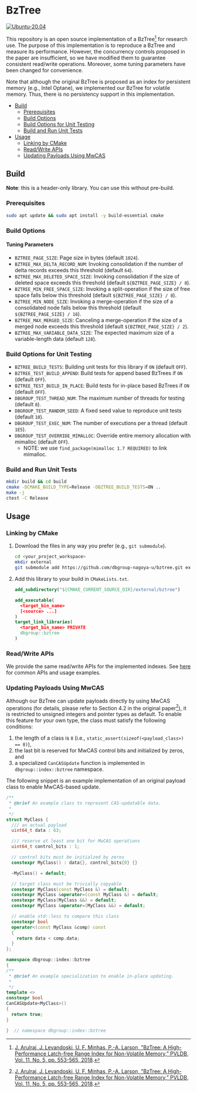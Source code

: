 # BzTree

[![Ubuntu-20.04](https://github.com/dbgroup-nagoya-u/bztree/actions/workflows/unit_tests.yaml/badge.svg)](https://github.com/dbgroup-nagoya-u/bztree/actions/workflows/unit_tests.yaml)

This repository is an open source implementation of a BzTree[^1] for research use. The purpose of this implementation is to reproduce a BzTree and measure its performance. However, the concurrency controls proposed in the paper are insufficient, so we have modified them to guarantee consistent read/write operations. Moreover, some tuning parameters have been changed for convenience.

Note that although the original BzTree is proposed as an index for persistent memory (e.g., Intel Optane), we implemented our BzTree for volatile memory. Thus, there is no persistency support in this implementation.

- [Build](#build)
    - [Prerequisites](#prerequisites)
    - [Build Options](#build-options)
    - [Build Options for Unit Testing](#build-options-for-unit-testing)
    - [Build and Run Unit Tests](#build-and-run-unit-tests)
- [Usage](#usage)
    - [Linking by CMake](#linking-by-cmake)
    - [Read/Write APIs](#readwrite-apis)
    - [Updating Payloads Using MwCAS](#updating-payloads-using-mwcas)

## Build

**Note**: this is a header-only library. You can use this without pre-build.

### Prerequisites

```bash
sudo apt update && sudo apt install -y build-essential cmake
```

### Build Options

#### Tuning Parameters

- `BZTREE_PAGE_SIZE`: Page size in bytes (default `1024`).
- `BZTREE_MAX_DELTA_RECORD_NUM`: Invoking consolidation if the number of delta records exceeds this threshold (default `64`).
- `BZTREE_MAX_DELETED_SPACE_SIZE`: Invoking consolidation if the size of deleted space exceeds this threshold (default `${BZTREE_PAGE_SIZE} / 8`).
- `BZTREE_MIN_FREE_SPACE_SIZE`: Invoking a split-operation if the size of free space falls below this threshold (default `${BZTREE_PAGE_SIZE} / 8`).
- `BZTREE_MIN_NODE_SIZE`: Invoking a merge-operation if the size of a consolidated node falls below this threshold (default `${BZTREE_PAGE_SIZE} / 16`).
- `BZTREE_MAX_MERGED_SIZE`: Canceling a merge-operation if the size of a merged node exceeds this threshold (default `${BZTREE_PAGE_SIZE} / 2`).
- `BZTREE_MAX_VARIABLE_DATA_SIZE`: The expected maximum size of a variable-length data (default `128`).

### Build Options for Unit Testing

- `BZTREE_BUILD_TESTS`: Building unit tests for this library if `ON` (default `OFF`).
- `BZTREE_TEST_BUILD_APPEND`: Build tests for append based BzTrees if `ON` (default `OFF`).
- `BZTREE_TEST_BUILD_IN_PLACE`: Build tests for in-place based BzTrees if `ON` (default `OFF`).
- `DBGROUP_TEST_THREAD_NUM`: The maximum number of threads for testing (default `8`).
- `DBGROUP_TEST_RANDOM_SEED`: A fixed seed value to reproduce unit tests (default `10`).
- `DBGROUP_TEST_EXEC_NUM`: The number of executions per a thread (default `1E5`).
- `DBGROUP_TEST_OVERRIDE_MIMALLOC`: Override entire memory allocation with mimalloc (default `OFF`).
    - NOTE: we use `find_package(mimalloc 1.7 REQUIRED)` to link mimalloc.

### Build and Run Unit Tests

```bash
mkdir build && cd build
cmake -DCMAKE_BUILD_TYPE=Release -DBZTREE_BUILD_TESTS=ON ..
make -j
ctest -C Release
```

## Usage

### Linking by CMake

1. Download the files in any way you prefer (e.g., `git submodule`).

    ```bash
    cd <your_project_workspace>
    mkdir external
    git submodule add https://github.com/dbgroup-nagoya-u/bztree.git external/bztree
    ```

1. Add this library to your build in `CMakeLists.txt`.

    ```cmake
    add_subdirectory("${CMAKE_CURRENT_SOURCE_DIR}/external/bztree")

    add_executable(
      <target_bin_name>
      [<source> ...]
    )
    target_link_libraries(
      <target_bin_name> PRIVATE
      dbgroup::bztree
    )
    ```

### Read/Write APIs

We provide the same read/write APIs for the implemented indexes. See [here](https://github.com/dbgroup-nagoya-u/index-benchmark/wiki/Common-APIs-for-Index-Implementations) for common APIs and usage examples.

### Updating Payloads Using MwCAS

Although our BzTree can update payloads directly by using MwCAS operations (for details, please refer to Section 4.2 in the original paper[^1]), it is restricted to unsigned integers and pointer types as default. To enable this feature for your own type, the class must satisfy the following conditions:

1. the length of a class is `8` (i.e., `static_assert(sizeof(<payload_class>) == 8)`),
2. the last bit is reserved for MwCAS control bits and initialized by zeros, and
3. a specialized `CanCASUpdate` function is implemented in `dbgroup::index::bztree` namespace.

The following snippet is an example implementation of an original payload class to enable MwCAS-based update.

```cpp
/**
 * @brief An example class to represent CAS-updatable data.
 *
 */
struct MyClass {
  /// an actual payload
  uint64_t data : 63;

  /// reserve at least one bit for MwCAS operations
  uint64_t control_bits : 1;

  // control bits must be initialzed by zeros
  constexpr MyClass() : data{}, control_bits{0} {}

  ~MyClass() = default;

  // target class must be trivially copyable
  constexpr MyClass(const MyClass &) = default;
  constexpr MyClass &operator=(const MyClass &) = default;
  constexpr MyClass(MyClass &&) = default;
  constexpr MyClass &operator=(MyClass &&) = default;

  // enable std::less to compare this class
  constexpr bool
  operator<(const MyClass &comp) const
  {
    return data < comp.data;
  }
};

namespace dbgroup::index::bztree
{
/**
 * @brief An example specialization to enable in-place updating.
 *
 */
template <>
constexpr bool
CanCASUpdate<MyClass>()
{
  return true;
}

}  // namespace dbgroup::index::bztree
```

[^1]: [J. Arulraj, J. Levandoski, U. F. Minhas, P.-A. Larson, "BzTree: A High-Performance Latch-free Range Index for Non-Volatile Memory,” PVLDB, Vol. 11, No. 5, pp. 553-565, 2018](http://www.vldb.org/pvldb/vol11/p553-arulraj.pdf).
